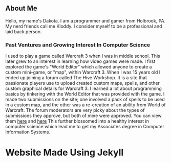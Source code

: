 ## About Me

  Hello, my name's Dakota. I am a programmer and gamer from Holbrook, PA.
  My nerd friends call me Kloddy.
  I consider myself to be a professional and laid back person.

### Past Ventures and Growing Interest In Computer Science

 I used to play a game called Warcraft 3 when I was in middle school. This later
 grew to an interest in learning how video games were made. I first explored the game's
 "World Editor" which allowed anyone to create a custom mini-game, or "map", within Warcraft 3.
 When I was 15 years old I ended up joining a forum called The Hive Workshop.
 It is a site that passionate players use to upload created custom maps, spells,
 and other custom graphical details for Warcraft 3.
 I learned a lot about programming basics by tinkering with the World Editor that was provided with the game.
 I made two submissions on the site; one involved a pack of spells to be used in a custom map, and the other was a re-creation of an ability from World of Warcraft. The forum moderators are very picky about the types of submissions they approve, but both of mine were approved. You can view them [here](https://www.hiveworkshop.com/threads/disarm-v1-0.155163/) and [here](https://www.hiveworkshop.com/threads/death-grip-v1-02-final.155610/)
 This further blossomed into a healthy interest in computer science which lead me to get my Associates degree in Computer Information Systems.

# Website Made Using Jekyll
